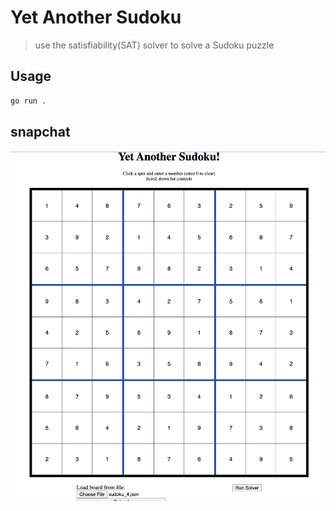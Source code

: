 # Yet Another Sudoku

> use the satisfiability(SAT) solver to solve a Sudoku puzzle

## Usage

```bash
go run .
```

## snapchat

![image](https://github.com/XmchxUp/cloudimg/raw/master/20240107/image.7k88jwtpngk0.png)
